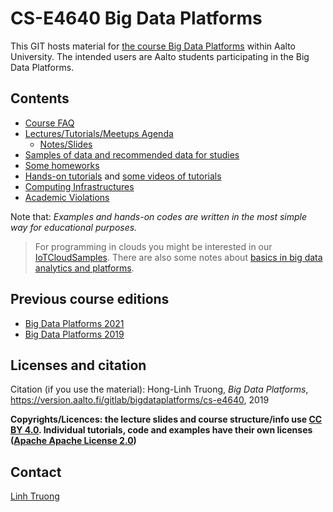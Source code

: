# CS-E4640 Big Data Platforms

This GIT hosts material for [the course Big Data Platforms](https://mycourses.aalto.fi/course/view.php?id=28200) within Aalto University. The intended users are Aalto students participating in the Big Data Platforms.

## Contents
 * [Course FAQ](faq.md)
 * [Lectures/Tutorials/Meetups Agenda](schedule.md)
   - [Notes/Slides](lecturenotes/README.md)
 * [Samples of data and recommended data for studies](data/)
 * [Some homeworks](homeworks/)
 * [Hands-on tutorials](tutorials/) and [some videos of tutorials](https://aalto.cloud.panopto.eu/Panopto/Pages/Viewer.aspx?pid=abe8790b-7477-458f-88db-abf400b2264d)
 * [Computing Infrastructures](computinginfrastructures.md)
 * [Academic Violations](violations.md)

 Note that: *Examples and hands-on codes are written in the most simple way for educational purposes.*
> For programming in clouds you might be interested in our [IoTCloudSamples](https://github.com/rdsea/IoTCloudSamples/). There are also some notes about [basics in big data analytics and platforms](https://github.com/linhsolar/basicbigdata).

## Previous course editions
* [Big Data Platforms 2021](2019/README.md)
* [Big Data Platforms 2019](2019/README.md)

## Licenses and citation

Citation (if you use the material):
Hong-Linh Truong, *Big Data Platforms*, https://version.aalto.fi/gitlab/bigdataplatforms/cs-e4640, 2019

**Copyrights/Licences: the lecture slides and course structure/info use [CC BY 4.0](https://creativecommons.org/licenses/by/4.0/). Individual tutorials, code and examples have their own licenses ([Apache Apache License 2.0](https://www.apache.org/licenses/LICENSE-2.0))**


## Contact

[Linh Truong](https://users.aalto.fi/~truongh4/)
